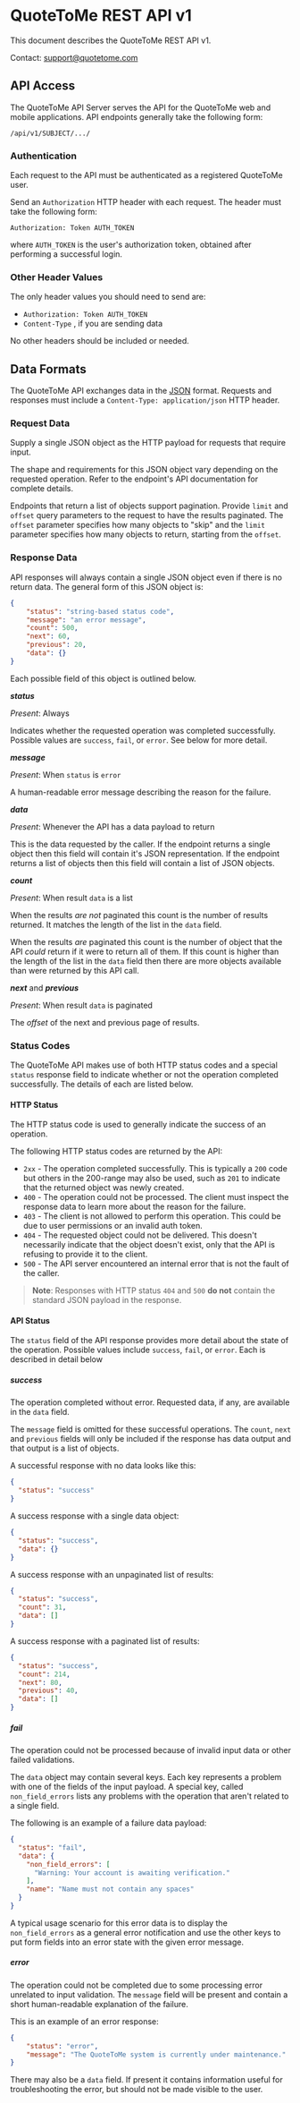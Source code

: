# QuoteToMe REST API v1

This document describes the QuoteToMe REST API v1.

Contact: support@quotetome.com

## API Access

The QuoteToMe API Server serves the API for the QuoteToMe web and mobile applications. API endpoints generally take the following form:

`/api/v1/SUBJECT/.../`

### Authentication

Each request to the API must be authenticated as a registered QuoteToMe user. 

Send an `Authorization` HTTP header with each request. The header must take the following form:

`Authorization: Token AUTH_TOKEN`

where `AUTH_TOKEN` is the user's authorization token, obtained after performing a successful login.

### Other Header Values

The only header values you should need to send are:

* `Authorization: Token AUTH_TOKEN`
* `Content-Type` , if you are sending data

No other headers should be included or needed.

## Data Formats

The QuoteToMe API exchanges data in the [JSON](https://www.json.org/json-en.html) format. Requests and responses must include a `Content-Type: application/json` HTTP header.

### Request Data

Supply a single JSON object as the HTTP payload for requests that require input. 

The shape and requirements for this JSON object vary depending on the requested operation. Refer to the endpoint's API documentation for complete details.

Endpoints that return a list of objects support pagination. Provide `limit` and `offset` query parameters to the request to have the results paginated. The `offset` parameter specifies how many objects to "skip" and the `limit` parameter specifies how many objects to return, starting from the `offset`.

### Response Data

API responses will always contain a single JSON object even if there is no return data. The general form of this JSON object is:

```json
{
    "status": "string-based status code",
    "message": "an error message",
    "count": 500,
    "next": 60,
    "previous": 20,
    "data": {}
}
```

Each possible field of this object is outlined below.

_**status**_ 

_Present_: Always

Indicates whether the requested operation was completed successfully. Possible values are `success`, `fail`, or `error`. See below for more detail.

_**message**_ 

_Present_: When `status` is `error`

A human-readable error message describing the reason for the failure.

_**data**_ 

_Present_: Whenever the API has a data payload to return

This is the data requested by the caller. If the endpoint returns a single object then this field will contain it's JSON representation. If the endpoint returns a list of objects then this field will contain a list of JSON objects.

_**count**_

_Present_: When result `data` is a list
 
When the results _are not_ paginated this count is the number of results returned. It matches the length of the list in the `data` field.

When the results _are_ paginated this count is the number of object that the API _could_ return if it were to return all of them. If this count is higher than the length of the list in the `data` field then there are more objects available than were returned by this API call.

_**next**_ and _**previous**_

_Present_: When result `data` is paginated

The _offset_ of the next and previous page of results.

### Status Codes

The QuoteToMe API makes use of both HTTP status codes and a special `status` response field to indicate whether or not the operation completed successfully. The details of each are listed below.

#### HTTP Status

The HTTP status code is used to generally indicate the success of an operation.

The following HTTP status codes are returned by the API:

- `2xx` - The operation completed successfully. This is typically a `200` code but others in the 200-range may also be used, such as `201` to indicate that the returned object was newly created.
- `400` - The operation could not be processed. The client must inspect the response data to learn more about the reason for the failure.
- `403` - The client is not allowed to perform this operation. This could be due to user permissions or an invalid auth token.
- `404` - The requested object could not be delivered. This doesn't necessarily indicate that the object doesn't exist, only that the API is refusing to provide it to the client.
- `500` - The API server encountered an internal error that is not the fault of the caller.

> **Note**: Responses with HTTP status `404` and `500` **do not** contain the standard JSON payload in the response.

#### API Status

The `status` field of the API response provides more detail about the state of the operation. Possible values include `success`, `fail`, or `error`. Each is described in detail below

##### success

The operation completed without error. Requested data, if any, are available in the `data` field. 

The `message` field is omitted for these successful operations. The `count`, `next` and `previous` fields will only be included if the response has data output and that output is a list of objects.

A successful response with no data looks like this:

```json
{
  "status": "success"
}
```

A success response with a single data object:

```json
{
  "status": "success",
  "data": {}
}
```

A success response with an unpaginated list of results:

```json
{
  "status": "success",
  "count": 31,
  "data": []
}
```

A success response with a paginated list of results:

```json
{
  "status": "success",
  "count": 214,
  "next": 80,
  "previous": 40,
  "data": []
}
```

##### fail

The operation could not be processed because of invalid input data or other failed validations. 

The `data` object may contain several keys. Each key represents a problem with one of the fields of the input payload. A special key, called `non_field_errors` lists any problems with the operation that aren't related to a single field.

The following is an example of a failure data payload:

```json
{
  "status": "fail",
  "data": {
    "non_field_errors": [
      "Warning: Your account is awaiting verification."
    ],
    "name": "Name must not contain any spaces"
  }
}
```

A typical usage scenario for this error data is to display the `non_field_errors` as a general error notification and use the other keys to put form fields into an error state with the given error message.

##### error

The operation could not be completed due to some processing error unrelated to input validation. The `message` field will be present and contain a short human-readable explanation of the failure.

This is an example of an error response:

```json
{
    "status": "error",
    "message": "The QuoteToMe system is currently under maintenance."
}
```

There may also be a `data` field. If present it contains information useful for troubleshooting the error, but should not be made visible to the user.
